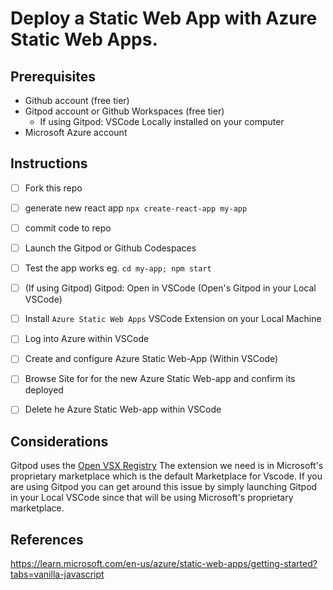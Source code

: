 
# Deploy a Static Web App with Azure Static Web Apps.

## Prerequisites

- Github account (free tier)
- Gitpod account or Github Workspaces (free tier)
  - If using Gitpod: VSCode Locally installed on your computer
- Microsoft Azure account 

## Instructions

- [ ] Fork this repo
- [ ] generate new react app `npx create-react-app my-app`
- [ ] commit code to repo
- [ ] Launch the Gitpod or Github Codespaces
- [ ] Test the app works eg. `cd my-app; npm start`
- [ ] (If using Gitpod) Gitpod: Open in VSCode (Open's Gitpod in your Local VSCode)
- [ ] Install `Azure Static Web Apps` VSCode Extension on your Local Machine
- [ ] Log into Azure within VSCode
- [ ] Create and configure Azure Static Web-App (Within VSCode)
- [ ] Browse Site for for the new Azure Static Web-app and confirm its deployed
- [ ] Delete he Azure Static Web-app within VSCode


## Considerations

Gitpod uses the [Open VSX Registry](https://open-vsx.org/)
The extension we need is in Microsoft's proprietary marketplace which is the default Marketplace for Vscode.
If you are using Gitpod you can get around this issue by simply launching Gitpod in your Local VSCode since
that will be using Microsoft's proprietary marketplace.

## References

https://learn.microsoft.com/en-us/azure/static-web-apps/getting-started?tabs=vanilla-javascript